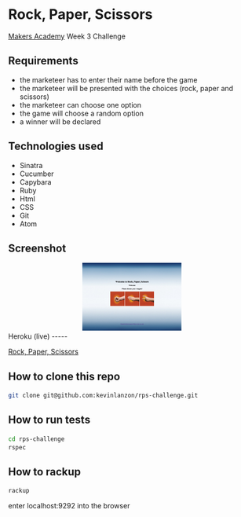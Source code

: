 Rock, Paper, Scissors
==========
[Makers Academy](http://www.makersacademy.com) Week 3 Challenge

Requirements
----
-  the marketeer has to enter their name before the game
-  the marketeer will be presented with the choices (rock, paper and scissors)
-  the marketeer can choose one option
-  the game will choose a random option
-  a winner will be declared


Technologies used
----
- Sinatra
- Cucumber
- Capybara
- Ruby
- Html
- CSS
- Git
- Atom


Screenshot
---
<div align="center">
        <img width="40%" src="public/images/Screen Shot 2015-03-12 at 14.32.12.png">
</div>
Heroku (live)
-----

[Rock, Paper, Scissors](https://rock-paper-scissors-lanzon.herokuapp.com/)


How to clone this repo
----
```sh
git clone git@github.com:kevinlanzon/rps-challenge.git
```

How to run tests
----
```sh
cd rps-challenge
rspec
```

How to rackup
----
```sh
rackup
```
enter localhost:9292 into the browser

